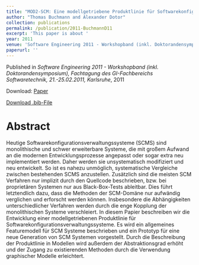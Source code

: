 ```yaml
---
title: "MOD2-SCM: Eine modellgetriebene Produktlinie für Softwarekonfigurationsverwaltungssyteme"
author: "Thomas Buchmann and Alexander Dotor"
collection: publications
permalink: /publication/2011-BuchmannD11
excerpt: 'This paper is about '
year: 2011
venue: 'Software Engineering 2011 - Workshopband (inkl. Doktorandensymposium), Fachtagung des GI-Fachbereichs Softwaretechnik, 21.-25.02.2011, Karlsruhe'
paperurl: ''
---
```


Published in *Software Engineering 2011 - Workshopband (inkl. Doktorandensymposium), Fachtagung des GI-Fachbereichs Softwaretechnik, 21.-25.02.2011, Karlsruhe*, 2011

Download: [Paper](https://dl.gi.de/20.500.12116/19893)

[Download .bib-File](https://tbuchmann.github.io/files/BuchmannD11.bib)

Abstract
=====

Heutige Softwarekonfigurationsverwaltungssysteme (SCMS) sind monolithische und schwer erweiterbare Systeme, die mit großem Aufwand an die modernen Entwicklungsprozesse angepasst oder sogar extra neu implementiert werden. Daher werden sie unsystematisch modifiziert und neu entwickelt. So ist es nahezu unmöglich, systematische Vergleiche zwischen bestehenden SCMS anzustellen. Zusätzlich sind die meisten SCM Verfahren nur implizit durch den Quellcode beschrieben, bzw. bei proprietären Systemen nur aus Black-Box-Tests ableitbar. Dies führt letztendlich dazu, dass die Methoden der SCM-Domäne nur aufwändig verglichen und erforscht werden können. Insbesondere die Abhängigkeiten unterschiedlicher Verfahren werden durch die enge Kopplung der monolithischen Systeme verschleiert. In diesem Papier beschreiben wir die Entwicklung einer modellgetriebenen Produktlinie für Softwarekonfigurationsverwaltungssysteme. Es wird ein allgemeines Featuremodell für SCM Systeme beschrieben und ein Prototyp für eine neue Generation von SCM Systemen vorgestellt. Durch die Beschreibung der Produktlinie in Modellen wird außerdem der Abstraktionsgrad erhöht und der Zugang zu existierenden Methoden durch die Verwendung graphischer Modelle erleichtert. 